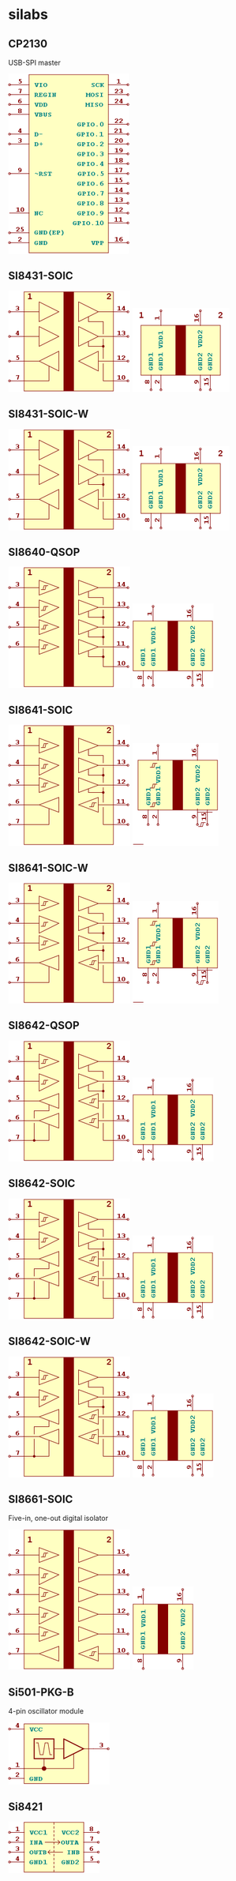 # silabs

## CP2130
USB-SPI master

![CP2130__1__1](/images/silabs__CP2130__1__1.png?raw=true) 

## SI8431-SOIC
![SI8431-SOIC__1__1](/images/silabs__SI8431-SOIC__1__1.png?raw=true) 
![SI8431-SOIC__2__1](/images/silabs__SI8431-SOIC__2__1.png?raw=true) 

## SI8431-SOIC-W
![SI8431-SOIC-W__1__1](/images/silabs__SI8431-SOIC-W__1__1.png?raw=true) 
![SI8431-SOIC-W__2__1](/images/silabs__SI8431-SOIC-W__2__1.png?raw=true) 

## SI8640-QSOP
![SI8640-QSOP__1__1](/images/silabs__SI8640-QSOP__1__1.png?raw=true) 
![SI8640-QSOP__2__1](/images/silabs__SI8640-QSOP__2__1.png?raw=true) 

## SI8641-SOIC
![SI8641-SOIC__1__1](/images/silabs__SI8641-SOIC__1__1.png?raw=true) 
![SI8641-SOIC__2__1](/images/silabs__SI8641-SOIC__2__1.png?raw=true) 

## SI8641-SOIC-W
![SI8641-SOIC-W__1__1](/images/silabs__SI8641-SOIC-W__1__1.png?raw=true) 
![SI8641-SOIC-W__2__1](/images/silabs__SI8641-SOIC-W__2__1.png?raw=true) 

## SI8642-QSOP
![SI8642-QSOP__1__1](/images/silabs__SI8642-QSOP__1__1.png?raw=true) 
![SI8642-QSOP__2__1](/images/silabs__SI8642-QSOP__2__1.png?raw=true) 

## SI8642-SOIC
![SI8642-SOIC__1__1](/images/silabs__SI8642-SOIC__1__1.png?raw=true) 
![SI8642-SOIC__2__1](/images/silabs__SI8642-SOIC__2__1.png?raw=true) 

## SI8642-SOIC-W
![SI8642-SOIC-W__1__1](/images/silabs__SI8642-SOIC-W__1__1.png?raw=true) 
![SI8642-SOIC-W__2__1](/images/silabs__SI8642-SOIC-W__2__1.png?raw=true) 

## SI8661-SOIC
Five-in, one-out digital isolator

![SI8661-SOIC__1__1](/images/silabs__SI8661-SOIC__1__1.png?raw=true) 
![SI8661-SOIC__2__1](/images/silabs__SI8661-SOIC__2__1.png?raw=true) 

## Si501-PKG-B
4-pin oscillator module

![Si501-PKG-B__1__1](/images/silabs__Si501-PKG-B__1__1.png?raw=true) 

## Si8421
![Si8421__1__1](/images/silabs__Si8421__1__1.png?raw=true) 


